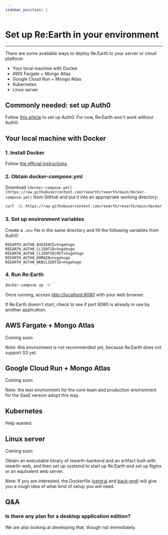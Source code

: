 ```yaml
---
sidebar_position: 1
---
```

# Set up Re:Earth in your environment
------

There are some available ways to deploy Re:Earth to your server or cloud platform:

- Your local machine with Docker
- AWS Fargate + Mongo Atlas
- Google Cloud Run + Mongo Atlas
- Kubernetes
- Linux server

## Commonly needed: set up Auth0

Follow [this article](https://www.notion.so/How-to-set-up-Auth0-fe2f7293fc8644618708278e3cdd6034) to set up Auth0. For now, Re:Earth won't work without Auth0.

## Your local machine with Docker

### 1. Install Docker

Follow [the official instructions](https://docs.docker.com/get-docker/).

### 2. Obtain docker-compose.yml

Download `[docker-compose.yml](https://raw.githubusercontent.com/reearth/reearth/main/docker-compose.yml)` from GitHub and put it into an appropriate working directory:

```bash
curl -OL https://raw.githubusercontent.com/reearth/reearth/main/docker-compose.yml
```

### 3. Set up environment variables

Create a `.env` file in the same directory and fill the following variables from Auth0:

```
REEARTH_AUTH0_AUDIENCE=hogehoge
REEARTH_AUTH0_CLIENTID=hogehoge
REEARTH_AUTH0_CLIENTSECRET=hogehoge
REEARTH_AUTH0_DOMAIN=hogehoge
REEARTH_AUTH0_WEBCLIENTID=hogehoge
```

### 4. Run Re:Earth

```bash
docker-compose up -d
```

Once running, access [http://localhost:8080](http://localhost:8080) with your web browser.

If Re:Earth doesn't start, check to see if port 8080 is already in use by another application.

## AWS Fargate + Mongo Atlas

Coming soon

Note: this environment is not recommended yet, because Re:Earth does not support S3 yet.

## Google Cloud Run + Mongo Atlas

Coming soon

Note: the test environment for the core team and production environment for the SaaS version adopt this way.

## Kubernetes

Help wanted

## Linux server

Coming soon

Obtain an executable binary of reearth-backend and an artifact built with reearth-web, and then set up systemd to start up Re:Earth and set up Nginx or an equivalent web server.

Note: If you are interested, the Dockerfile ([central](https://github.com/reearth/reearth/blob/main/Dockerfile) and [back-end](https://github.com/reearth/reearth-backend/blob/main/Dockerfile)) will give you a rough idea of what kind of setup you will need.

## Q&A

### Is there any plan for a desktop application edition?

We are also looking at developing that, though not immediately.